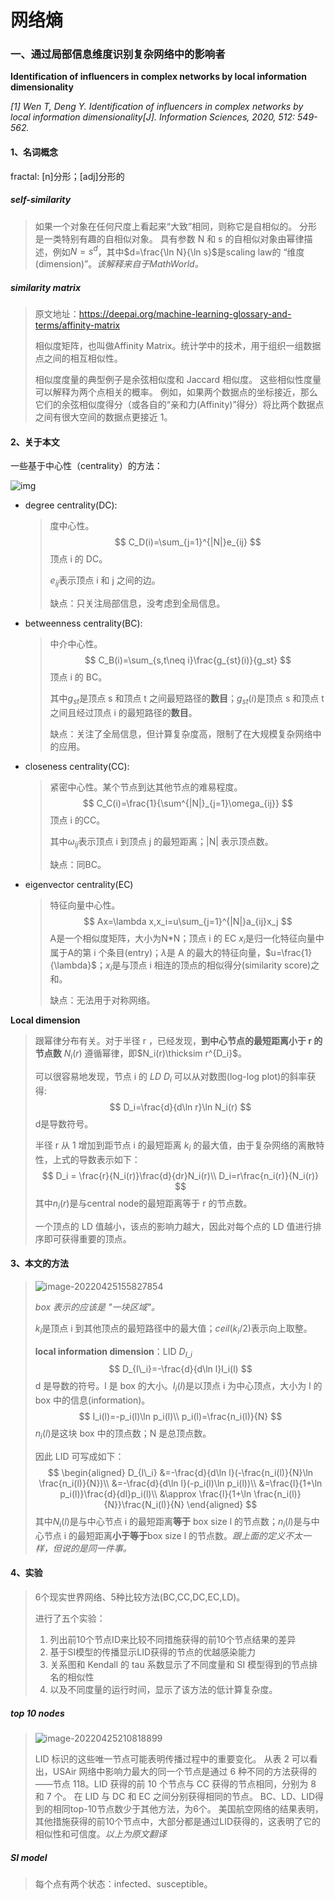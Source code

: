 # 网络熵

### 一、通过局部信息维度识别复杂网络中的影响者

**Identification of influencers in complex networks by local information dimensionality**

*[1] Wen T, Deng Y. Identification of influencers in complex networks by local information dimensionality[J]. Information Sciences, 2020, 512: 549-562.*

#### 1、名词概念

fractal: [n]分形；[adj]分形的

##### self-similarity

> 如果一个对象在任何尺度上看起来“大致”相同，则称它是自相似的。 分形是一类特别有趣的自相似对象。 具有参数 N 和 s 的自相似对象由幂律描述，例如$N=s^d$，其中$d=\frac{\ln N}{\ln s}$是scaling law的 “维度(dimension)”。*该解释来自于MathWorld。*

##### similarity matrix

> 原文地址：https://deepai.org/machine-learning-glossary-and-terms/affinity-matrix
>
> 相似度矩阵，也叫做Affinity Matrix。统计学中的技术，用于组织一组数据点之间的相互相似性。
>
> 相似度度量的典型例子是余弦相似度和 Jaccard 相似度。 这些相似性度量可以解释为两个点相关的概率。 例如，如果两个数据点的坐标接近，那么它们的余弦相似度得分（或各自的“亲和力(Affinity)”得分）将比两个数据点之间有很大空间的数据点更接近 1。

#### 2、关于本文

一些基于中心性（centrality）的方法：

![img](https://ask.qcloudimg.com/http-save/1692602/17i3jd87t8.png?imageView2/2/w/1620)

* degree centrality(DC):

  > 度中心性。
  > $$
  > C_D(i)=\sum_{j=1}^{|N|}e_{ij}
  > $$
  > 顶点 i 的 DC。
  >
  > $e_{ij}$表示顶点 i 和 j 之间的边。
  >
  > 缺点：只关注局部信息，没考虑到全局信息。

* betweenness centrality(BC):

  > 中介中心性。
  > $$
  > C_B(i)=\sum_{s,t\neq i}\frac{g_{st}(i)}{g_st}
  > $$
  > 顶点 i 的 BC。
  >
  > 其中$g_{st}$是顶点 s 和顶点 t 之间最短路径的**数目**；$g_{st}(i)$是顶点 s 和顶点 t 之间且经过顶点 i 的最短路径的**数目**。
  >
  > 缺点：关注了全局信息，但计算复杂度高，限制了在大规模复杂网络中的应用。

* closeness centrality(CC):

  > 紧密中心性。某个节点到达其他节点的难易程度。
  > $$
  > C_C(i)=\frac{1}{\sum^{|N|}_{j=1}\omega_{ij}}
  > $$
  > 顶点 i 的CC。
  >
  > 其中$\omega_{ij}$表示顶点 i 到顶点 j 的最短距离；|N| 表示顶点数。
  >
  > 缺点：同BC。

* eigenvector centrality(EC)

  > 特征向量中心性。
  > $$
  > Ax=\lambda x,x_i=u\sum_{j=1}^{|N|}a_{ij}x_j
  > $$
  > A是一个相似度矩阵，大小为N*N；顶点 i 的 EC $x_i$是归一化特征向量中属于A的第 i 个条目(entry)；$\lambda$是 A 的最大的特征向量，$u=\frac{1}{\lambda}$；$x_i$是与顶点 i 相连的顶点的相似得分(similarity score)之和。
  >
  > 缺点：无法用于对称网络。



**Local dimension**

> 跟幂律分布有关。对于半径 r ，已经发现，**到中心节点的最短距离小于 r 的节点数** $N_i(r)$ 遵循幂律，即$N_i(r)\thicksim r^{D_i}$。
>
> 可以很容易地发现，节点 i 的 $LD\ D_i$ 可以从对数图(log-log plot)的斜率获得:
> $$
> D_i=\frac{d}{d\ln r}\ln N_i(r)
> $$
> d是导数符号。
>
> 半径 r 从 1 增加到距节点 i 的最短距离 $k_i$ 的最大值，由于复杂网络的离散特性，上式的导数表示如下：
> $$
> D_i = \frac{r}{N_i(r)}\frac{d}{dr}N_i(r)\\
> D_i=r\frac{n_i(r)}{N_i(r)}
> $$
> 其中$n_i(r)$是与central node的最短距离等于 r 的节点数。
>
> 一个顶点的 LD 值越小，该点的影响力越大，因此对每个点的 LD 值进行排序即可获得重要的顶点。

#### 3、本文的方法

> ![image-20220425155827854](https://gitee.com/Lockheed_LEE/images/raw/master/img/image-20220425155827854.png)
>
> *box 表示的应该是 "一块区域"。*
>
> $k_i$是顶点 i 到其他顶点的最短路径中的最大值；$ceil(k_i/2)$表示向上取整。
>
> **local information dimension**：LID $D_{I\_i}$
> $$
> D_{I\_i}=-\frac{d}{d\ln l}I_i(l)
> $$
> d 是导数的符号。l 是 box 的大小。$I_i(l)$是以顶点 i 为中心顶点，大小为 l 的 box 中的信息(information)。
> $$
> I_i(l)=-p_i(l)\ln p_i(l)\\
> p_i(l)=\frac{n_i(l)}{N}
> $$
> $n_i(l)$是这块 box 中的顶点数；N 是总顶点数。
>
> 因此 LID 可写成如下：
> $$
> \begin{aligned}
> D_{I\_i} &=-\frac{d}{d\ln l}(-\frac{n_i(l)}{N}\ln \frac{n_i(l)}{N})\\
> &=-\frac{d}{d\ln l}(-p_i(l)\ln p_i(l))\\
> &=\frac{l}{1+\ln p_i(l)}\frac{d}{dl}p_i(l)\\
> &\approx \frac{l}{1+\ln \frac{n_i(l)}{N}}\frac{N_i(l)}{N}
> \end{aligned}
> $$
> 其中$N_i(l)$是与中心节点 i 的最短距离**等于** box size l 的节点数；$n_i(l)$是与中心节点 i 的最短距离**小于等于**box size l 的节点数。*跟上面的定义不太一样，但说的是同一件事。*
>
> 

#### 4、实验

> 6个现实世界网络、5种比较方法(BC,CC,DC,EC,LD)。
>
> 进行了五个实验：
>
> 1. 列出前10个节点ID来比较不同措施获得的前10个节点结果的差异
> 2. 基于SI模型的传播显示LID获得的节点的优越感染能力
> 3.  关系图和 Kendall 的 tau 系数显示了不同度量和 SI 模型得到的节点排名的相似性
> 4. 以及不同度量的运行时间，显示了该方法的低计算复杂度。

##### top 10 nodes

> ![image-20220425210818899](https://gitee.com/Lockheed_LEE/images/raw/master/img/image-20220425210818899.png)
>
> LID 标识的这些唯一节点可能表明传播过程中的重要变化。 从表 2 可以看出，USAir 网络中影响力最大的同一个节点是通过 6 种不同的方法获得的——节点 118。LID 获得的前 10 个节点与 CC 获得的节点相同，分别为 8 和 7 个。 在 LID 与 DC 和 EC 之间分别获得相同的节点。  BC、LD、LID得到的相同top-10节点数少于其他方法，为6个。 美国航空网络的结果表明，其他措施获得的前10个节点中，大部分都是通过LID获得的，这表明了它的相似性和可信度。*以上为原文翻译*

##### SI model

> 每个点有两个状态：infected、susceptible。
